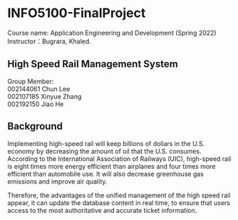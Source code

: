 # INFO5100-FinalProject
Course name: Application Engineering and Development (Spring 2022)  
Instructor：Bugrara, Khaled.

## High Speed Rail Management System
Group Member:  
002144061 Chun Lee  
002107185 Xinyue Zhang  
002192150 Jiao He
                        
## Background                        
Implementing high-speed rail will keep billions of dollars in the U.S. economy by decreasing the amount of oil that the U.S. consumes.    According to the International Association of Railways (UIC), high-speed rail is eight times more energy efficient than airplanes and four times more efficient than automobile use. It will also decrease greenhouse gas emissions and improve air quality.

Therefore, the advantages of the unified management of the high speed rail appear, it can update the database content in real time, to ensure that users access to the most authoritative and accurate ticket information.                        
                        



                        

